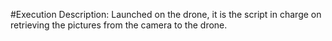 #Execution Description:
Launched on the drone, it is the script in charge on retrieving the pictures from the camera to the drone.